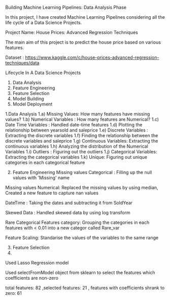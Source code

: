 Building Machine Learning Pipelines: Data Analysis Phase

In this project, I have created Machine Learning Pipelines considering all the life cycle of a Data Science Projects.

Project Name: House Prices: Advanced Regression Techniques

The main aim of this project is to predict the house price based on various features.

Dataset :
https://www.kaggle.com/c/house-prices-advanced-regression-techniques/data

Lifecycle In A Data Science Projects
1. Data Analysis
2. Feature Engineering
3. Feature Selection
4. Model Building
5. Model Deployment

1.Data Analysis
  1.a) Missing Values: How many features have missing values?
  1.b) Numerical Variables : How many features are Numerical? 
  1.c) Date Time Variables : Handled date-time features
  1.d) Plotting the relationship between yearsold and saleprice
  1.e) Discrete Variables : Extracting the discrete variables
  1.f) Finding the relationship between the discrete variables and saleprice
  1.g) Continuous Variables: Extracting the continuous variables
  1.h) Analyzing the distribution of the Numerical Variables
  1.i) Outliers : Figuring out the outliers
  1.j) Categorical Variables: Extracting the categorical variables
  1.k) Unique: Figuring out unique categories in each categorical feature


2. Feature Engineering
Missing values Categorical : Filling up the null values with 'Missing' name

Missing values Numerical: Replaced the missing values by using median, Created a new feature to capture nan values

DateTime : Taking the dates and subtracting it from SoldYear

Skewed Data : Handled skewed data by using log transform

Rare Categorical Features category: Grouping the categories in each features with < 0.01 into a new categor called Rare_var

Feature Scaling: Standarise the values of the variables to the same range




3. Feature Selection
4. 
Used Lasso Regression model

Used selectFromModel object from sklearn to select the features which coefficients are non-zero

total features: 82 ,selected features: 21 , features with coefficients shrank to zero: 61
